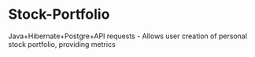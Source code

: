 # Stock-Portfolio
Java+Hibernate+Postgre+API requests - Allows user creation of personal stock portfolio, providing metrics
